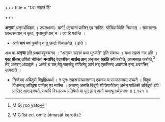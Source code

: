 +++
title = "131 सहस्रं हि"

+++


**अनृचां** अनृगर्थविदाम् । उपलक्षणम्- यतो[^२३१] ऽनृचानां प्राप्तिर् एव नास्ति, श्रोत्रियायैवेति नियमात् । समासान्तः छान्दसत्वान् न कृतः, वृत्तानुरोधाच् च । एवं हि पठन्ति । 


[^२३१]:
     M G: ṛco yato

- अपि माषं मषं कुर्यान् न तु छन्दो विचालयेत् । इति । 

अथ वा **अनृचा** इति प्रथमाबहुवचनम् । "अनृचाः सहस्रं यथा भुञ्जते" इति संबन्धः । यथा सहस्रं गाव इति । **एकः प्रीतस्** तर्पितो भोजितो **मन्त्रविद्** वेदार्थवित् **सर्वांस् तान्** अनृचान् **अर्हति** स्वीकरोति, आत्मसात् करोति,[^२३२] तैर् अभेदम् आपद्यते । अभेदे च यत् तेषु सहस्रेषु भोजितेषु फलं तद् एकस्मिन्न् अवाप्यते इत्य् अवगतिर् उत्पद्यते । 


[^२३२]:
     M G 1st ed. omit: ātmasāt karoti

- निन्देयम् अविदुषो विद्वद्विध्यर्था । न पुनः सहस्रसंख्यातानाम् एकस्य च समफलत्वम् उच्यते । विदुषां विधानाद् अविदुषां प्राप्तिर् एव नास्ति । अथाप्य् असति विदुषि श्रोत्रियायैवेत्य् अनेन पाक्षिकी अविदुषो ऽपि प्राप्तिर् आशङ्क्यते, तथापि विस्तरस्य प्रतिषेधो मा भूद् इत्य् अतो यथाश्रुतार्थसंभवः ॥ ३.१२१ ॥